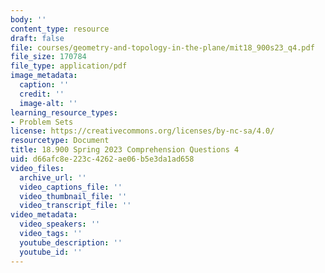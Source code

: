 ```yaml
---
body: ''
content_type: resource
draft: false
file: courses/geometry-and-topology-in-the-plane/mit18_900s23_q4.pdf
file_size: 170784
file_type: application/pdf
image_metadata:
  caption: ''
  credit: ''
  image-alt: ''
learning_resource_types:
- Problem Sets
license: https://creativecommons.org/licenses/by-nc-sa/4.0/
resourcetype: Document
title: 18.900 Spring 2023 Comprehension Questions 4
uid: d66afc8e-223c-4262-ae06-b5e3da1ad658
video_files:
  archive_url: ''
  video_captions_file: ''
  video_thumbnail_file: ''
  video_transcript_file: ''
video_metadata:
  video_speakers: ''
  video_tags: ''
  youtube_description: ''
  youtube_id: ''
---
```

